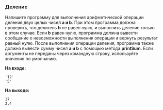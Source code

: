 ### Деление

Напишите программу для выполнения арифметической операции деления двух целых чисел **a и b**.
При этом программа должна проверить, что делитель **b** не равен нулю, и выполнить деление только в этом случае.
Если **b** равен нулю, программа должна вывести сообщение о невозможности выполнения операции и вернуть результат равный нулю.
После выполнения операции деления, программа также должна вывести сумму чисел **a и b** с помощью метода **printSum**.
Если аргументы не переданы через командную строку, используйте значения по умолчанию.

**На входе:**
```
'12'
'5'
```
**На выходе:**
```
17
2.4
```